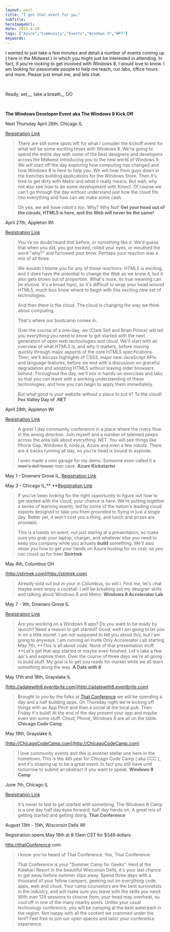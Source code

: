 ```yaml
---
layout: post 
title: "I got that event for ya…"
subTitle: 
heroImageUrl: 
date: 2012-4-20
tags: ["Azure","Community","Events","Windows 9","WP7"]
keywords: 
---
```


I wanted to just take a few minutes and detail a number of events coming up ( here in the Midwest ) in which you might just be interested in attending. In fact, if you're looking to get involved with Windows 8, I would love to know. I am looking for passionate people to help me teach, run labs, office hours and more. Please just email me, and lets chat.

&nbsp;

Ready, set,,,, take a breath,,, GO

&nbsp;

**The Windows Developer Event aka The Windows 8 Kick Off**

Next Thursday April 26th, Chicago IL

[Registration Link](https://msevents.microsoft.com/CUI/EventDetail.aspx?EventID=1032508899&Culture=en-US)
> There are still some spots left for what I consider the kickoff event for what will be some exciting times with Windows 8\. We're going to spend the entire day with some of the best designers and developers across the Midwest introducing you to the new world of Windows 8\. We will start off the day exploring how computing has changed and how Windows 8 is here to help you. We will hear from guys down in the trenches building applications for the Windows Store. Then it's time to get dirty with Metro and what it really means. But wait, why not also see how to do some development with Kinect. Of course we can't go through the day without understand just how the cloud fits into everything and how can we make some cash.> 
> 
> Oh yea, we will have robot's too. Why? Why Not!
**Get your head out of the clouds, HTML5 is here, and the Web will never be the same!**

April 27th, Appleton WI

[Registration Link](http://bootcamp.fvnug.org/)
> You've no doubt heard that before, or something like it. We'd guess that when you did, you got excited, rolled your eyes, or mouthed the word "why?" and furrowed your brow. Perhaps your reaction was a mix of all three.> 
> 
> We wouldn't blame you for any of those reactions. HTML5 is exciting, and it does have the potential to change the Web as we know it, but it also gets blown out of proportion. What's more, its true meaning can be elusive. It's a broad topic, so it's difficult to wrap your head around HTML5, much less know where to begin with this exciting new set of technologies.> 
> 
> And then there is the cloud. The cloud is changing the way we think about computing.> 
> 
> That's where our bootcamp comes in.> 
> 
> Over the course of a one-day, we (Clark Sell and Brian Prince) will tell you everything you need to know to get started with the next generation of open web technologies and cloud. We'll start with an overview of what HTML5 is, and why it matters, before moving quickly through major aspects of the core HTML5 specifications. Then, we'll discuss highlights of CSS3, major new JavaScript APIs and language features, before we end with a discussion on graceful degradation and adopting HTML5 without leaving older browsers behind.  Throughout the day, we'll mix in hands-on exercises and labs so that you can leave with a working understanding of these technologies, and how you can begin to apply them immediately.> 
> 
> But what good is your website without a place to put it? To the cloud!
**Fox Valley Day of .NET**

April 28th, Appleton WI

[Registration Link](http://dayofdotnet.fvnug.org/)
> A great 1 day community conference in a place where the rivers flow in the wrong direction. Join myself and a number of talented peeps across the area talk about everything .NET. You will see things like Phone Gap, Windows 8, node.js, Azure and even a few robots. There are 4 tracks running all day, so you're head is bound to explode.> 
> 
> I even made a mini garage for my demo. Someone even called it a <span style="text-decoration: line-through;">man's doll house</span> man cave.
**Azure Kickstarter**

May 1 - Downers Grove IL, [Registration Link](https://msevents.microsoft.com/CUI/EventDetail.aspx?EventID=1032508255&Culture=en-US)

May 3 - Chicago IL,** **[Registration Link](https://msevents.microsoft.com/CUI/EventDetail.aspx?EventID=1032508257&Culture=en-US)
> If you've been looking for the right opportunity to figure out how to get started with the cloud, your chance is here. We're putting together a series of learning events, led by some of the nation's leading cloud experts designed to take you from grounded to flying in just a single day. Better yet, it won't cost you a thing, and lunch and prizes are provided.> 
> 
> This is a hands on event, not just staring at a presentation, so make sure you grab your laptop, charger, and whatever else you need to keep you company while you actually **build** something. We'll also show you how to get your hands on Azure hosting for no cost, so you can cloud up for free!
**Strirtrek**

May 4th, Columbus OH

[http://stirtrek.com](http://stirtrek.com)
> Already sold out but in your in Columbus, so will I. Find me, let's chat maybe even enjoy a cocktail. I will be breaking out my designer skills and talking about Windows 8 and Metro.
**Windows 8 Accelerator Lab**

May 7 - 9th, Downers Grove IL

[Registration Link](http://www.microsoft.com/click/services/Redirect2.ashx?CR_CC=200091535&CR_EAC=300039773)
> Are you working on a Windows 8 app? Do you want to be ready by launch? Need a reason to get started? Good, well I am going to let you in on a little secret. I am not supposed to tell you about this, but I am going to anyways. I am running an Invite Only Accelerator Lab starting May 7th. **This is all about code. None of that presentation stuff. **Let's get that app started or maybe even finished. Let's take a few api's and explore them. Over the course of three days we're all going to build stuff. My goal is to get you ready for market while we all learn something along the way.
**A Date with 8**

May 17th and 18th, Grayslake IL

[http://adatewith8.eventbrite.com](http://adatewith8.eventbrite.com)
> Brought to you by the folks at [That Conference](http://thatconference.com/) we will be spending a day and a half building apps. On Thursday night we're kicking off things with an App Pitch and then a social at the local pub. Then Friday it's build! At the end of the day present your app and maybe even win some stuff. Cloud, Phone, Windows 8 are all on the table.
**Chicago Code Camp**

May 19th, Grayslake IL

[http://ChicagoCodeCamp.com](http://ChicagoCodeCamp.com)
> I love community events and this is another stellar one here in the hometown.  This is the 4th year for Chicago Code Camp ( aka CCC ), and it's shaping up to be a great event. In fact you still have until tomorrow to submit an abstract if you want to speak.
**Windows 8 Camp**

June 7th, Chicago IL

[Registration Link](https://msevents.microsoft.com/CUI/EventDetail.aspx?EventID=1032507803&Culture=en-US)
> It's never to late to get started with something. The Windows 8 Camp is a one day half day eyes forward, half day hands on. A great mix of getting started and getting doing.
**That Conference**

August 13th - 15th, Wisconsin Dells WI

Registration opens May 16th at 8:13am CST for $349 dollars.

[http://](http://thatConference.com)[thatConference](http://thatconference.com/).com
> I know you've heard of That Conference. Yes, That Conference.> 
> 
> That Conference is your "Summer Camp for Geeks". Held at the Kalahari Resort in the beautiful Wisconsin Dells, it's your last chance to get away before summer slips away. Spend three days with a thousand of your fellow campers, geeking out on everything code, apps, web and cloud. Your camp counselors are the best survivalists in the industry, and will make sure you leave with the skills you need. With over 125 sessions to choose from, your head may overheat, so cool off in one of the many nearby pools. Unlike your usual technology conference, you will be camping at the best waterpark in the region. Not happy with all the content we crammed under the tent? Feel free to join our open spaces and tailor your conference experience.